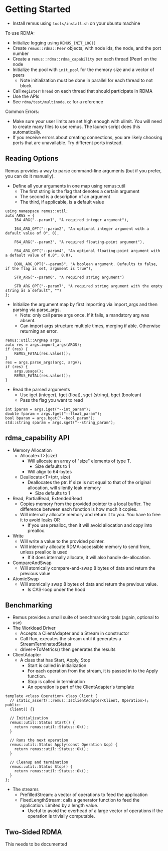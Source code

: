 # Getting Started

- Install remus using `tools/install.sh` on your ubuntu machine

To use RDMA:

- Initialize logging using `REMUS_INIT_LOG()`
- Create `remus::rdma::Peer` objects, with node ids, the node, and the port number
- Create a `remus::rdma::rdma_capability` per each thread (Peer) on the node 
- Initialize the pool with `init_pool` for the memory size and a vector of peers
    - Note initialization must be done in parallel for each thread to not block
- Call `RegisterThread` on each thread that should participate in RDMA
- Use the APIs
- See `rdma/test/multinode.cc` for a reference

Common Errors:
- Make sure your user limits are set high enough with ulimit. You will need to create many files to use remus. The launch script does this automatically.
- If you receive errors about creating connections, you are likely choosing ports that are unavailable. Try different ports instead.

## Reading Options

Remus provides a way to parse command-line arguments (but if you prefer, you can do it manually).

- Define all your arguments in one map using remus::util
    - The first string is the flag that denotes a certain argument
    - The second is a description of an argument
    - The third, if applicable, is a default value
```{c++}
using namespace remus::util;
auto ARGS = { 
    I64_ARG("--param1", "A required integer argument"),

    I64_ARG_OPT("--param2", "An optional integer argument with a default value of 0", 0),

    F64_ARG("--param3", "A required floating-point argument"),

    F64_ARG_OPT("--param4", "An optional floating-point argument with a default value of 0.0", 0.0),

    BOOL_ARG_OPT("--param5", "A boolean argument. Defaults to false, if the flag is set, argument is true"),

    STR_ARG("--param6", "A required string argument")

    STR_ARG_OPT("--param7", "A required string argument with the empty string as a default", "")
};
``` 
- Initialize the argument map by first importing via import_args and then parsing via parse_args.
    - Note: only call parse args once. If it fails, a mandatory arg was absent.
    - Can import args structure multiple times, merging if able. Otherwise returning an error.
```{c++}
remus::util::ArgMap args;
auto res = args.import_args(ARGS);
if (res) {
    REMUS_FATAL(res.value());
}
res = args.parse_args(argc, argv);
if (res) {
    args.usage();
    REMUS_FATAL(res.value());
}
```

- Read the parsed arguments
    - Use iget (integer), fget (float), sget (string), bget (boolean)
    - Pass the flag you want to read
```{c++}
int iparam = args.iget("--int_param");
double fparam = args.fget("--float_param");
bool bparam = args.bget("--bool_param");
std::string sparam = args.sget("--string_param");
```

## rdma_capability API

- Memory Allocation
    - Allocate\<T>(size)
        - Will allocate an array of "size" elements of type T.
            - Size defaults to 1
        - Will align to 64-bytes
    - Deallocate\<T>(ptr, size)
        - Deallocates the ptr. If size is not equal to that of the original allocation, will silently leak memory
            - Size defaults to 1
- Read, PartialRead, ExtendedRead
    - Copies memory from the provided pointer to a local buffer. The difference between each function is how much it copies.
    - Will internally allocate memory and return it to you. You have to free it to avoid leaks OR
        - If you use prealloc, then it will avoid allocation and copy into prealloc.
- Write
    - Will write a value to the provided pointer.
    - Will internally allocate RDMA-accessible memory to send from, unless prealloc is used
        - If it does internally allocate, it will also handle de-allocation.
- CompareAndSwap
    - Will atomically compare-and-swap 8 bytes of data and return the previous value
- AtomicSwap
    - Will atomically swap 8 bytes of data and return the previous value. 
        - Is CAS-loop under the hood

## Benchmarking

- Remus provides a small suite of benchmarking tools (again, optional to use)
- The Workload Driver
    - Accepts a ClientAdapter and a Stream in constructor
    - Call Run, executes the stream until it generates a StreamTerminatedStatus
    - driver->ToMetrics() then generates the results
- ClientAdapter
    - A class that has Start, Apply, Stop
        - Start is called in initialization
        - For each operation from the stream, it is passed in to the Apply function.
        - Stop is called in termination
        - An operation is part of the ClientAdapter's template
```{c++}
template <class Operation> class Client {
  // static_assert(::remus::IsClientAdapter<Client, Operation>);
public:
  Client() {}

  // Initialization
  remus::util::Status Start() {
    return remus::util::Status::Ok();
  }

  // Runs the next operation
  remus::util::Status Apply(const Operation &op) {
    return remus::util::Status::Ok();
  }

  // Cleanup and termination
  remus::util::Status Stop() {
    return remus::util::Status::Ok();
  }  
};
```
- The streams
    - PrefilledStream: a vector of operations to feed the application
    - FixedLengthStream: calls a generator function to feed the application. Limited by a length value. 
        - Useful to avoid the overhead of a large vector of operations if the operation is trivially computable.

## Two-Sided RDMA

This needs to be documented

